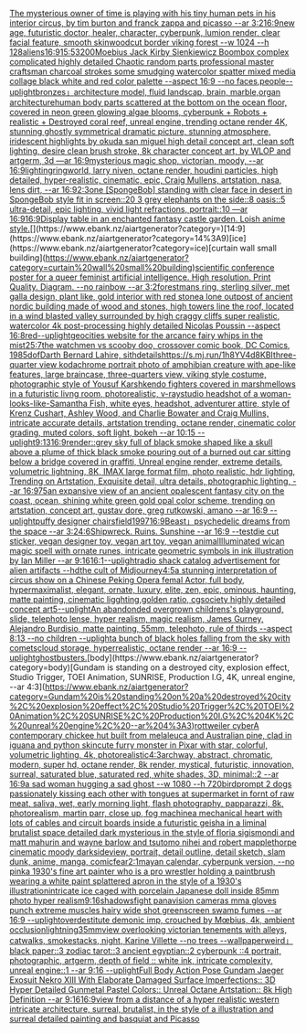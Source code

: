 [The mysterious owner of time is playing with his tiny human pets in his interior circus, by tim burton and franck zappa and picasso --ar 3:2](https://www.ebank.nz/aiartgenerator?category=The%20mysterious%20owner%20of%20time%20is%20playing%20with%20his%20tiny%20human%20pets%20in%20his%20interior%20circus%2C%20by%20tim%20burton%20and%20franck%20zappa%20and%20picasso%20--ar%203%3A2)[16:9](https://www.ebank.nz/aiartgenerator?category=16%3A9)[new age, futuristic doctor, healer, character, cyberpunk, lumion render, clear facial feature, smooth skin](https://www.ebank.nz/aiartgenerator?category=new%20age%2C%20futuristic%20doctor%2C%20healer%2C%20character%2C%20cyberpunk%2C%20lumion%20render%2C%20clear%20facial%20feature%2C%20smooth%20skin)[woodcut border viking forest --w 1024 --h 128](https://www.ebank.nz/aiartgenerator?category=woodcut%20border%20viking%20forest%20--w%201024%20--h%20128)[aliens](https://www.ebank.nz/aiartgenerator?category=aliens)[16:9](https://www.ebank.nz/aiartgenerator?category=16%3A9)[15:5](https://www.ebank.nz/aiartgenerator?category=15%3A5)[3200](https://www.ebank.nz/aiartgenerator?category=3200)[Moebius Jack Kirby Sienkiewicz Boombox complex complicated highly detailed Chaotic random parts professional master craftsman charcoal strokes some smudging watercolor spatter mixed media collage black white and red color palette --aspect 16:9   --no faces,people](https://www.ebank.nz/aiartgenerator?category=Moebius%20Jack%20Kirby%20Sienkiewicz%20Boombox%20complex%20complicated%20highly%20detailed%20Chaotic%20random%20parts%20professional%20master%20craftsman%20charcoal%20strokes%20some%20smudging%20watercolor%20spatter%20mixed%20media%20collage%20black%20white%20and%20red%20color%20palette%20--aspect%2016%3A9%20%20%20--no%20faces%2Cpeople)[--uplight](https://www.ebank.nz/aiartgenerator?category=--uplight)[bronzes」](https://www.ebank.nz/aiartgenerator?category=bronzes%E3%80%8D)[architecture model, fluid landscap, brain, marble,organ architecture](https://www.ebank.nz/aiartgenerator?category=architecture%20model%2C%20fluid%20landscap%2C%20brain%2C%20marble%2Corgan%20architecture)[human body parts scattered at the bottom on the ocean floor, covered in neon green glowing algae blooms, cyberpunk + Robots + realistic + Destroyed coral reef, unreal engine, trending octane render 4K, stunning ghostly symmetrical dramatic picture, stunning atmosphere, iridescent highlights by okuda san miguel high detail concept art, clean soft lighting, desire clean brush stroke, 8k character concept art, by WLOP and artgerm, 3d  —ar 16:9](https://www.ebank.nz/aiartgenerator?category=human%20body%20parts%20scattered%20at%20the%20bottom%20on%20the%20ocean%20floor%2C%20covered%20in%20neon%20green%20glowing%20algae%20blooms%2C%20cyberpunk%20%2B%20Robots%20%2B%20realistic%20%2B%20Destroyed%20coral%20reef%2C%20unreal%20engine%2C%20trending%20octane%20render%204K%2C%20stunning%20ghostly%20symmetrical%20dramatic%20picture%2C%20stunning%20atmosphere%2C%20iridescent%20highlights%20by%20okuda%20san%20miguel%20high%20detail%20concept%20art%2C%20clean%20soft%20lighting%2C%20desire%20clean%20brush%20stroke%2C%208k%20character%20concept%20art%2C%20by%20WLOP%20and%20artgerm%2C%203d%20%20%E2%80%94ar%2016%3A9)[mysterious magic shop, victorian, moody, --ar 16:9](https://www.ebank.nz/aiartgenerator?category=mysterious%20magic%20shop%2C%20victorian%2C%20moody%2C%20--ar%2016%3A9)[lighting](https://www.ebank.nz/aiartgenerator?category=lighting)[ringworld, larry niven, octane render, houdini particles, high detailed, hyper-realistic, cinematic, epic, Craig Mullens, artstation, nasa, lens dirt, --ar 16:9](https://www.ebank.nz/aiartgenerator?category=ringworld%2C%20larry%20niven%2C%20octane%20render%2C%20houdini%20particles%2C%20high%20detailed%2C%20hyper-realistic%2C%20cinematic%2C%20epic%2C%20Craig%20Mullens%2C%20artstation%2C%20nasa%2C%20lens%20dirt%2C%20--ar%2016%3A9)[2:3](https://www.ebank.nz/aiartgenerator?category=2%3A3)[one [SpongeBob] standing with clear face in desert in SpongeBob style fit in screen::20 3 grey elephants on the side::8 oasis::5 ultra-detail, epic lighting, vivid light refractions, portrait::10 —ar 16:9](https://www.ebank.nz/aiartgenerator?category=one%20%5BSpongeBob%5D%20standing%20with%20clear%20face%20in%20desert%20in%20SpongeBob%20style%20fit%20in%20screen%3A%3A20%203%20grey%20elephants%20on%20the%20side%3A%3A8%20oasis%3A%3A5%20ultra-detail%2C%20epic%20lighting%2C%20vivid%20light%20refractions%2C%20portrait%3A%3A10%20%E2%80%94ar%2016%3A9)[16:9](https://www.ebank.nz/aiartgenerator?category=16%3A9)[Display table in an enchanted fantasy castle garden. Loish anime style.](https://www.ebank.nz/aiartgenerator?category=Display%20table%20in%20an%20enchanted%20fantasy%20castle%20garden.%20Loish%20anime%20style.)[](https://www.ebank.nz/aiartgenerator?category=)[14:9](https://www.ebank.nz/aiartgenerator?category=14%3A9)[ice](https://www.ebank.nz/aiartgenerator?category=ice)[curtain wall small building](https://www.ebank.nz/aiartgenerator?category=curtain%20wall%20small%20building)[scientific conference poster for a queer feminist artificial intelligence. High resolution. Print Quality. Diagram.  --no rainbow --ar 3:2](https://www.ebank.nz/aiartgenerator?category=scientific%20conference%20poster%20for%20a%20queer%20feminist%20artificial%20intelligence.%20High%20resolution.%20Print%20Quality.%20Diagram.%20%20--no%20rainbow%20--ar%203%3A2)[forest](https://www.ebank.nz/aiartgenerator?category=forest)[mans ring, sterling silver, met galla design, plant like, gold interior with red stone](https://www.ebank.nz/aiartgenerator?category=mans%20ring%2C%20sterling%20silver%2C%20met%20galla%20design%2C%20plant%20like%2C%20gold%20interior%20with%20red%20stone)[a lone outpost of ancient nordic building made of wood and stones, high towers line the roof,  located in a wind blasted valley surrounded by high craggy cliffs super realistic, watercolor 4k post-processing highly detailed Nicolas Poussin  --aspect 16:8](https://www.ebank.nz/aiartgenerator?category=a%20lone%20outpost%20of%20ancient%20nordic%20building%20made%20of%20wood%20and%20stones%2C%20high%20towers%20line%20the%20roof%2C%20%20located%20in%20a%20wind%20blasted%20valley%20surrounded%20by%20high%20craggy%20cliffs%20super%20realistic%2C%20watercolor%204k%20post-processing%20highly%20detailed%20Nicolas%20Poussin%20%20--aspect%2016%3A8)[red](https://www.ebank.nz/aiartgenerator?category=red)[--uplight](https://www.ebank.nz/aiartgenerator?category=--uplight)[geocities website for the arcance fairy whips in the mist](https://www.ebank.nz/aiartgenerator?category=geocities%20website%20for%20the%20arcance%20fairy%20whips%20in%20the%20mist)[2](https://www.ebank.nz/aiartgenerator?category=2)[5:7](https://www.ebank.nz/aiartgenerator?category=5%3A7)[the watchmen vs scooby doo, crossover comic book, DC Comics, 1985](https://www.ebank.nz/aiartgenerator?category=the%20watchmen%20vs%20scooby%20doo%2C%20crossover%20comic%20book%2C%20DC%20Comics%2C%201985)[dof](https://www.ebank.nz/aiartgenerator?category=dof)[Darth Bernard Lahire, sith](https://www.ebank.nz/aiartgenerator?category=Darth%20Bernard%20Lahire%2C%20sith)[details](https://www.ebank.nz/aiartgenerator?category=details)[<https://s.mj.run/1h8YV4d8KBI>](https://www.ebank.nz/aiartgenerator?category=%3Chttps%3A//s.mj.run/1h8YV4d8KBI%3E)[three-quarter view kodachrome portrait photo of amphibian creature with ape-like features, large braincase, three-quarters view, viking style costume, photographic style of Yousuf Karsh](https://www.ebank.nz/aiartgenerator?category=three-quarter%20view%20kodachrome%20portrait%20photo%20of%20amphibian%20creature%20with%20ape-like%20features%2C%20large%20braincase%2C%20three-quarters%20view%2C%20viking%20style%20costume%2C%20photographic%20style%20of%20Yousuf%20Karsh)[kendo fighters covered in marshmellows in a futuristic livng room, photorealistic, v-ray](https://www.ebank.nz/aiartgenerator?category=kendo%20fighters%20covered%20in%20marshmellows%20in%20a%20futuristic%20livng%20room%2C%20photorealistic%2C%20v-ray)[studio headshot of a woman-looks-like-Samantha Fish, white eyes, headshot, adventurer attire, style of Krenz Cushart, Ashley Wood, and Charlie Bowater and Craig Mullins, intricate accurate details, artstation trending, octane render, cinematic color grading, muted colors, soft light, bokeh --ar 10:15 --uplight](https://www.ebank.nz/aiartgenerator?category=studio%20headshot%20of%20a%20woman-looks-like-Samantha%20Fish%2C%20white%20eyes%2C%20headshot%2C%20adventurer%20attire%2C%20style%20of%20Krenz%20Cushart%2C%20Ashley%20Wood%2C%20and%20Charlie%20Bowater%20and%20Craig%20Mullins%2C%20intricate%20accurate%20details%2C%20artstation%20trending%2C%20octane%20render%2C%20cinematic%20color%20grading%2C%20muted%20colors%2C%20soft%20light%2C%20bokeh%20--ar%2010%3A15%20--uplight)[9:13](https://www.ebank.nz/aiartgenerator?category=9%3A13)[16:9](https://www.ebank.nz/aiartgenerator?category=16%3A9)[render::](https://www.ebank.nz/aiartgenerator?category=render%3A%3A)[grey sky full of black smoke shaped like a skull above a plume of thick black smoke pouring out of a burned out car sitting below a bridge covered in graffiti, Unreal engine render, extreme details, volumetric lightning, 8K, IMAX large format film, photo realistic, hdr lighting, Trending on Artstation, Exquisite detail, ultra details, photographic lighting, --ar 16:9](https://www.ebank.nz/aiartgenerator?category=grey%20sky%20full%20of%20black%20smoke%20shaped%20like%20a%20skull%20above%20a%20plume%20of%20thick%20black%20smoke%20pouring%20out%20of%20a%20burned%20out%20car%20sitting%20below%20a%20bridge%20covered%20in%20graffiti%2C%20Unreal%20engine%20render%2C%20extreme%20details%2C%20volumetric%20lightning%2C%208K%2C%20IMAX%20large%20format%20film%2C%20photo%20realistic%2C%20hdr%20lighting%2C%20Trending%20on%20Artstation%2C%20Exquisite%20detail%2C%20ultra%20details%2C%20photographic%20lighting%2C%20--ar%2016%3A9)[75](https://www.ebank.nz/aiartgenerator?category=75)[an expansive view of an ancient opalescent fantasy city on the coast, ocean, shining white green gold opal color scheme, trending on artstation, concept art, gustav dore, greg rutkowski, amano --ar 16:9 --uplight](https://www.ebank.nz/aiartgenerator?category=an%20expansive%20view%20of%20an%20ancient%20opalescent%20fantasy%20city%20on%20the%20coast%2C%20ocean%2C%20shining%20white%20green%20gold%20opal%20color%20scheme%2C%20trending%20on%20artstation%2C%20concept%20art%2C%20gustav%20dore%2C%20greg%20rutkowski%2C%20amano%20--ar%2016%3A9%20--uplight)[puffy designer chairs](https://www.ebank.nz/aiartgenerator?category=puffy%20designer%20chairs)[field](https://www.ebank.nz/aiartgenerator?category=field)[1997](https://www.ebank.nz/aiartgenerator?category=1997)[16:9](https://www.ebank.nz/aiartgenerator?category=16%3A9)[Beast」](https://www.ebank.nz/aiartgenerator?category=Beast%E3%80%8D)[psychedelic dreams from the space --ar 3:2](https://www.ebank.nz/aiartgenerator?category=psychedelic%20dreams%20from%20the%20space%20--ar%203%3A2)[4:6](https://www.ebank.nz/aiartgenerator?category=4%3A6)[Shipwreck. Ruins. Sunshine --ar 16:9 --test](https://www.ebank.nz/aiartgenerator?category=Shipwreck.%20Ruins.%20Sunshine%20--ar%2016%3A9%20--test)[die cut sticker, vegan designer toy, vegan art toy, vegan animal](https://www.ebank.nz/aiartgenerator?category=die%20cut%20sticker%2C%20vegan%20designer%20toy%2C%20vegan%20art%20toy%2C%20vegan%20animal)[Illuminated wican magic spell with ornate runes, intricate geometric symbols in ink illustration by Ian Miller --ar 9:16](https://www.ebank.nz/aiartgenerator?category=Illuminated%20wican%20magic%20spell%20with%20ornate%20runes%2C%20intricate%20geometric%20symbols%20in%20ink%20illustration%20by%20Ian%20Miller%20--ar%209%3A16)[16:1](https://www.ebank.nz/aiartgenerator?category=16%3A1)[--uplight](https://www.ebank.nz/aiartgenerator?category=--uplight)[radio shack catalog advertisement for alien artifacts --hd](https://www.ebank.nz/aiartgenerator?category=radio%20shack%20catalog%20advertisement%20for%20alien%20artifacts%20--hd)[the cult of Midjourney](https://www.ebank.nz/aiartgenerator?category=the%20cult%20of%20Midjourney)[4:5](https://www.ebank.nz/aiartgenerator?category=4%3A5)[a stunning interpretation of circus show on a Chinese Peking Opera femal Actor, full body, hypermaximalist, elegant, ornate, luxury, elite, zen, epic, ominous, haunting, matte painting, cinematic ligghting,golden ratio, cgsociety highly detailed concept art](https://www.ebank.nz/aiartgenerator?category=a%20stunning%20interpretation%20of%20circus%20show%20on%20a%20Chinese%20Peking%20Opera%20femal%20Actor%2C%20full%20body%2C%20hypermaximalist%2C%20elegant%2C%20ornate%2C%20luxury%2C%20elite%2C%20zen%2C%20epic%2C%20ominous%2C%20haunting%2C%20matte%20painting%2C%20cinematic%20ligghting%2Cgolden%20ratio%2C%20cgsociety%20highly%20detailed%20concept%20art)[5](https://www.ebank.nz/aiartgenerator?category=5)[--uplight](https://www.ebank.nz/aiartgenerator?category=--uplight)[An abandonded overgrown childrens's playground, slide, telephoto lense, hyper realism, magic realism, James Gurney, Alejandro Burdisio, matte painting, 55mm, telephoto, rule of thirds --aspect 8:13 --no children --uplight](https://www.ebank.nz/aiartgenerator?category=An%20abandonded%20overgrown%20childrens%27s%20playground%2C%20slide%2C%20telephoto%20lense%2C%20hyper%20realism%2C%20magic%20realism%2C%20James%20Gurney%2C%20Alejandro%20Burdisio%2C%20matte%20painting%2C%2055mm%2C%20telephoto%2C%20rule%20of%20thirds%20--aspect%208%3A13%20--no%20children%20--uplight)[a bunch of black holes falling from the sky with comets](https://www.ebank.nz/aiartgenerator?category=a%20bunch%20of%20black%20holes%20falling%20from%20the%20sky%20with%20comets)[cloud storage, hyperrealistic, octane render --ar 16:9 --uplight](https://www.ebank.nz/aiartgenerator?category=cloud%20storage%2C%20hyperrealistic%2C%20octane%20render%20--ar%2016%3A9%20--uplight)[ghostbusters.](https://www.ebank.nz/aiartgenerator?category=ghostbusters.)[body](https://www.ebank.nz/aiartgenerator?category=body)[Gundam is standing on a destroyed city, explosion effect, Studio Trigger, TOEI Animation, SUNRISE, Production I.G, 4K, unreal engine, --ar 4:3](https://www.ebank.nz/aiartgenerator?category=Gundam%20is%20standing%20on%20a%20destroyed%20city%2C%20explosion%20effect%2C%20Studio%20Trigger%2C%20TOEI%20Animation%2C%20SUNRISE%2C%20Production%20I.G%2C%204K%2C%20unreal%20engine%2C%20--ar%204%3A3)[rottweiler cyber](https://www.ebank.nz/aiartgenerator?category=rottweiler%20cyber)[A contemporary chickee hut built from melaleuca and Australian pine, clad in iguana and python skin](https://www.ebank.nz/aiartgenerator?category=A%20contemporary%20chickee%20hut%20built%20from%20melaleuca%20and%20Australian%20pine%2C%20clad%20in%20iguana%20and%20python%20skin)[cute furry monster in Pixar with star, colorful, volumetric lighting, 4k, photorealistic](https://www.ebank.nz/aiartgenerator?category=cute%20furry%20monster%20in%20Pixar%20with%20star%2C%20colorful%2C%20volumetric%20lighting%2C%204k%2C%20photorealistic)[4:3](https://www.ebank.nz/aiartgenerator?category=4%3A3)[archway, abstract, chromatic, modern, super hd, octane render, 8k render, mystical, futuristic, innovation, surreal, saturated blue, saturated red, white shades, 3D, minimal::2 --ar 16:9](https://www.ebank.nz/aiartgenerator?category=archway%2C%20abstract%2C%20chromatic%2C%20modern%2C%20super%20hd%2C%20octane%20render%2C%208k%20render%2C%20mystical%2C%20futuristic%2C%20innovation%2C%20surreal%2C%20saturated%20blue%2C%20saturated%20red%2C%20white%20shades%2C%203D%2C%20minimal%3A%3A2%20--ar%2016%3A9)[a sad woman hugging a sad ghost --w 1080 --h 720](https://www.ebank.nz/aiartgenerator?category=a%20sad%20woman%20hugging%20a%20sad%20ghost%20--w%201080%20--h%20720)[bird](https://www.ebank.nz/aiartgenerator?category=bird)[prompt 2 dogs passionately kissing each other with tongues at supermarket in fornt of raw meat, saliva, wet, early morning light, flash photography, papparazzi, 8k, photorealism, martin parr, close up, fog machine](https://www.ebank.nz/aiartgenerator?category=prompt%202%20dogs%20passionately%20kissing%20each%20other%20with%20tongues%20at%20supermarket%20in%20fornt%20of%20raw%20meat%2C%20saliva%2C%20wet%2C%20early%20morning%20light%2C%20flash%20photography%2C%20papparazzi%2C%208k%2C%20photorealism%2C%20martin%20parr%2C%20close%20up%2C%20fog%20machine)[a mechanical heart with lots of cables and circuit boards inside a futuristic geisha in a liminal brutalist space detailed dark mysterious in the style of floria sigismondi and matt mahurin and wayne barlow and tsutomo nihei and robert mapplethorpe cinematic moody dark](https://www.ebank.nz/aiartgenerator?category=a%20mechanical%20heart%20with%20lots%20of%20cables%20and%20circuit%20boards%20inside%20a%20futuristic%20geisha%20in%20a%20liminal%20brutalist%20space%20detailed%20dark%20mysterious%20in%20the%20style%20of%20floria%20sigismondi%20and%20matt%20mahurin%20and%20wayne%20barlow%20and%20tsutomo%20nihei%20and%20robert%20mapplethorpe%20cinematic%20moody%20dark)[sideview, portrait, detail outline, detail sketch, slam dunk, anime, manga, comic](https://www.ebank.nz/aiartgenerator?category=sideview%2C%20portrait%2C%20detail%20outline%2C%20detail%20sketch%2C%20slam%20dunk%2C%20anime%2C%20manga%2C%20comic)[fear](https://www.ebank.nz/aiartgenerator?category=fear)[2:1](https://www.ebank.nz/aiartgenerator?category=2%3A1)[mayan calendar, cyberpunk version, --no pink](https://www.ebank.nz/aiartgenerator?category=mayan%20calendar%2C%20cyberpunk%20version%2C%20--no%20pink)[a 1930's fine art painter who is a pro wrestler holding a paintbrush wearing a white paint splattered apron in the style of a 1930's illustration](https://www.ebank.nz/aiartgenerator?category=a%201930%27s%20fine%20art%20painter%20who%20is%20a%20pro%20wrestler%20holding%20a%20paintbrush%20wearing%20a%20white%20paint%20splattered%20apron%20in%20the%20style%20of%20a%201930%27s%20illustration)[intricate ice caged with porcelain Japanese doll inside 85mm photo hyper realism](https://www.ebank.nz/aiartgenerator?category=intricate%20ice%20caged%20with%20porcelain%20Japanese%20doll%20inside%2085mm%20photo%20hyper%20realism)[9:16](https://www.ebank.nz/aiartgenerator?category=9%3A16)[shadows](https://www.ebank.nz/aiartgenerator?category=shadows)[fight panavision cameras mma gloves punch extreme muscles hairy wide shot greenscreen swamp fumes --ar 16:9 --uplight](https://www.ebank.nz/aiartgenerator?category=fight%20panavision%20cameras%20mma%20gloves%20punch%20extreme%20muscles%20hairy%20wide%20shot%20greenscreen%20swamp%20fumes%20--ar%2016%3A9%20--uplight)[](https://www.ebank.nz/aiartgenerator?category=)[over](https://www.ebank.nz/aiartgenerator?category=over)[destitute demonic imp, crouched by Mœbius, 4k, ambient occlusion](https://www.ebank.nz/aiartgenerator?category=destitute%20demonic%20imp%2C%20crouched%20by%20M%C5%93bius%2C%204k%2C%20ambient%20occlusion)[lightning](https://www.ebank.nz/aiartgenerator?category=lightning)[35mm](https://www.ebank.nz/aiartgenerator?category=35mm)[view overlooking victorian tenements with alleys, catwalks, smokestacks, night, Karine Villette --no trees --wallpaper](https://www.ebank.nz/aiartgenerator?category=view%20overlooking%20victorian%20tenements%20with%20alleys%2C%20catwalks%2C%20smokestacks%2C%20night%2C%20Karine%20Villette%20--no%20trees%20--wallpaper)[weird」](https://www.ebank.nz/aiartgenerator?category=weird%E3%80%8D)[black paper::3 zodiac tarot::3 ancient egyptian::2 cyberpunk ::4 portrait, photographic, artgerm, depth of field :: white ink, intricate complexity, unreal engine::1 --ar 9:16 --uplight](https://www.ebank.nz/aiartgenerator?category=black%20paper%3A%3A3%20zodiac%20tarot%3A%3A3%20ancient%20egyptian%3A%3A2%20cyberpunk%20%3A%3A4%20portrait%2C%20photographic%2C%20artgerm%2C%20depth%20of%20field%20%3A%3A%20white%20ink%2C%20intricate%20complexity%2C%20unreal%20engine%3A%3A1%20--ar%209%3A16%20--uplight)[Full Body Action Pose Gundam Jaeger Exosuit Nekro XIII With Elaborate Damaged Surface Imperfections:: 3D Hyper Detailed Gunmetal Pastel Colors:: Unreal Octane Artstation:: 8k High Definition --ar 9:16](https://www.ebank.nz/aiartgenerator?category=Full%20Body%20Action%20Pose%20Gundam%20Jaeger%20Exosuit%20Nekro%20XIII%20With%20Elaborate%20Damaged%20Surface%20Imperfections%3A%3A%203D%20Hyper%20Detailed%20Gunmetal%20Pastel%20Colors%3A%3A%20Unreal%20Octane%20Artstation%3A%3A%208k%20High%20Definition%20--ar%209%3A16)[16:9](https://www.ebank.nz/aiartgenerator?category=16%3A9)[view from a distance of a hyper realistic western intricate architecture, surreal, brutalist, in the style of a illustration and surreal detailed painting and basquiat and Picasso](https://www.ebank.nz/aiartgenerator?category=view%20from%20a%20distance%20of%20a%20hyper%20realistic%20western%20intricate%20architecture%2C%20surreal%2C%20brutalist%2C%20in%20the%20style%20of%20a%20illustration%20and%20surreal%20detailed%20painting%20and%20basquiat%20and%20Picasso)